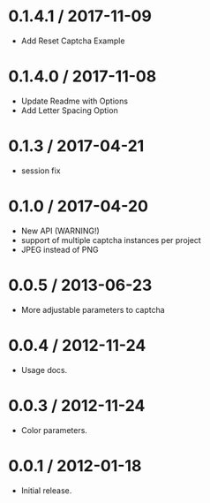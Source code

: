 0.1.4.1 / 2017-11-09
==================
 
 * Add Reset Captcha Example
 
0.1.4.0 / 2017-11-08
==================
 
 * Update Readme with Options
 * Add Letter Spacing Option


0.1.3 / 2017-04-21
==================

  * session fix

0.1.0 / 2017-04-20
==================

  * New API (WARNING!)
  * support of multiple captcha instances per project
  * JPEG instead of PNG

0.0.5 / 2013-06-23
==================

  * More adjustable parameters to captcha

0.0.4 / 2012-11-24
==================

  * Usage docs.


0.0.3 / 2012-11-24
==================

  * Color parameters.


0.0.1 / 2012-01-18
==================

  * Initial release.
